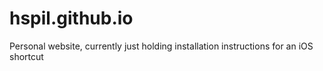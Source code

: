 # hspil.github.io
Personal website, currently just holding installation instructions for an iOS shortcut
